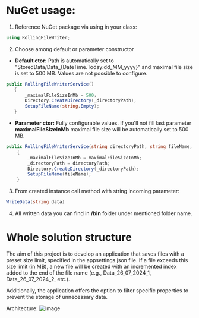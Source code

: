 # NuGet usage:

1. Reference NuGet package via using in your class:
 ```cs
using RollingFileWriter;
 ```
2. Choose among default or parameter constructor

- **Default ctor:** Path is automatically set to "StoredData/Data_{DateTime.Today:dd_MM_yyyy}" and maximal file size is set to 500 MB. Values are not possible to configure.
 ```cs
public RollingFileWriterService()
    {
        _maximalFileSizeInMb = 500;
        Directory.CreateDirectory(_directoryPath);
        SetupFileName(string.Empty);
    }
 ```
- **Parameter ctor:** Fully configurable values. If you'll not fill last parameter **maximalFileSizeInMb** maximal file size will be automatically set to 500 MB.
```cs
public RollingFileWriterService(string directoryPath, string fileName, int maximalFileSizeInMb = 500)
    {
        _maximalFileSizeInMb = maximalFileSizeInMb;
        _directoryPath = directoryPath;
        Directory.CreateDirectory(_directoryPath);
        SetupFileName(fileName);
    }
 ```
3. From created instance call method with string incoming parameter:

```cs
WriteData(string data)
```

4. All written data you can find in **/bin** folder under mentioned folder name.

# Whole solution structure

The aim of this project is to develop an application that saves files with a preset size limit, specified in the appsettings.json file. If a file exceeds this size limit (in MB), a new file will be created with an incremented index added to the end of the file name (e.g., Data_26_07_2024_1, Data_26_07_2024_2, etc.).

Additionally, the application offers the option to filter specific properties to prevent the storage of unnecessary data.

Architecture:
![image](https://github.com/user-attachments/assets/fa4ceab9-82f8-425f-a362-0120d88e9dc9)


